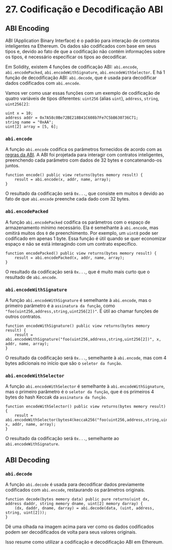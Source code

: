 # 27. Codificação e Decodificação ABI

## ABI Encoding

ABI (Application Binary Interface) é o padrão para interação de contratos inteligentes na Ethereum. Os dados são codificados com base em seus tipos e, devido ao fato de que a codificação não contém informações sobre os tipos, é necessário especificar os tipos ao decodificar.

Em Solidity, existem 4 funções de codificação ABI: `abi.encode`, `abi.encodePacked`, `abi.encodeWithSignature`, `abi.encodeWithSelector`. E há 1 função de decodificação ABI: `abi.decode`, que é usada para decodificar dados codificados com `abi.encode`.

Vamos ver como usar essas funções com um exemplo de codificação de quatro variáveis de tipos diferentes: `uint256` (alias `uint`), `address`, `string`, `uint256[2]`:

```solidity
uint x = 10;
address addr = 0x7A58c0Be72BE218B41C608b7Fe7C5bB630736C71;
string name = "0xAA";
uint[2] array = [5, 6];
```

### `abi.encode`

A função `abi.encode` codifica os parâmetros fornecidos de acordo com as [regras da ABI](https://learnblockchain.cn/docs/solidity/abi-spec.html). A ABI foi projetada para interagir com contratos inteligentes, preenchendo cada parâmetro com dados de 32 bytes e concatenando-os juntos.

```solidity
function encode() public view returns(bytes memory result) {
    result = abi.encode(x, addr, name, array);
}
```

O resultado da codificação será `0x...`, que consiste em muitos `0` devido ao fato de que `abi.encode` preenche cada dado com 32 bytes.

### `abi.encodePacked`

A função `abi.encodePacked` codifica os parâmetros com o espaço de armazenamento mínimo necessário. Ela é semelhante à `abi.encode`, mas omitirá muitos dos `0` de preenchimento. Por exemplo, um `uint8` pode ser codificado em apenas 1 byte. Essa função é útil quando se quer economizar espaço e não se está interagindo com um contrato específico.

```solidity
function encodePacked() public view returns(bytes memory result) {
    result = abi.encodePacked(x, addr, name, array);
}
```

O resultado da codificação será `0x...`, que é muito mais curto que o resultado de `abi.encode`.

### `abi.encodeWithSignature`

A função `abi.encodeWithSignature` é semelhante à `abi.encode`, mas o primeiro parâmetro é a `assinatura da função`, como `"foo(uint256,address,string,uint256[2])"`. É útil ao chamar funções de outros contratos.

```solidity
function encodeWithSignature() public view returns(bytes memory result) {
    result = abi.encodeWithSignature("foo(uint256,address,string,uint256[2])", x, addr, name, array);
}
```

O resultado da codificação será `0x...`, semelhante à `abi.encode`, mas com 4 bytes adicionais no início que são o `seletor da função`.

### `abi.encodeWithSelector`

A função `abi.encodeWithSelector` é semelhante à `abi.encodeWithSignature`, mas o primeiro parâmetro é o `seletor da função`, que é os primeiros 4 bytes do hash Keccak da `assinatura da função`.

```solidity
function encodeWithSelector() public view returns(bytes memory result) {
    result = abi.encodeWithSelector(bytes4(keccak256("foo(uint256,address,string,uint256[2])")), x, addr, name, array);
}
```

O resultado da codificação será `0x...`, semelhante ao `abi.encodeWithSignature`.

## ABI Decoding

### `abi.decode`

A função `abi.decode` é usada para decodificar dados previamente codificados com `abi.encode`, restaurando os parâmetros originais.

```solidity
function decode(bytes memory data) public pure returns(uint dx, address daddr, string memory dname, uint[2] memory darray) {
    (dx, daddr, dname, darray) = abi.decode(data, (uint, address, string, uint[2]));
}
```

Dê uma olhada na imagem acima para ver como os dados codificados podem ser decodificados de volta para seus valores originais.

Isso resume como utilizar a codificação e decodificação ABI em Ethereum.

<!-- This file was translated using AI by repo_ai_translate. For more information, visit https://github.com/marcelojsilva/repo_ai_translate -->